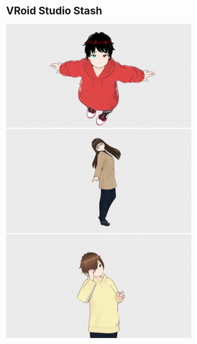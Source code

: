 # VRoid Studio Stash

![](https://github.com/SlickFromMars/vroid-stash/blob/main/docs/img/slick04.png)
![](https://github.com/SlickFromMars/vroid-stash/blob/main/docs/img/newt02.png)
![](https://github.com/SlickFromMars/vroid-stash/blob/main/docs/img/alex04.png)
